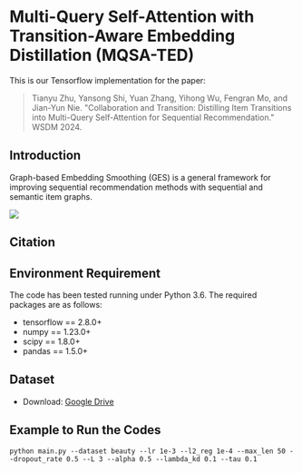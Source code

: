 # Multi-Query Self-Attention with Transition-Aware Embedding Distillation (MQSA-TED)

This is our Tensorflow implementation for the paper:

>Tianyu Zhu, Yansong Shi, Yuan Zhang, Yihong Wu, Fengran Mo, and Jian-Yun Nie. "Collaboration and Transition: Distilling Item Transitions into Multi-Query Self-Attention for Sequential Recommendation." WSDM 2024.

## Introduction
Graph-based Embedding Smoothing (GES) is a general framework for improving sequential recommendation methods with sequential and semantic item graphs.

![](https://github.com/zhuty16/MQSA-TED/blob/master/framework.jpg)

## Citation

## Environment Requirement
The code has been tested running under Python 3.6. The required packages are as follows:
* tensorflow == 2.8.0+
* numpy == 1.23.0+
* scipy == 1.8.0+
* pandas == 1.5.0+

## Dataset
* Download: [Google Drive](https://drive.google.com/drive/folders/1ny_jqRE_NwK3SbnxF4W3Ql_SiItKLKlC?usp=sharing)

## Example to Run the Codes
```
python main.py --dataset beauty --lr 1e-3 --l2_reg 1e-4 --max_len 50 --dropout_rate 0.5 --L 3 --alpha 0.5 --lambda_kd 0.1 --tau 0.1
```

